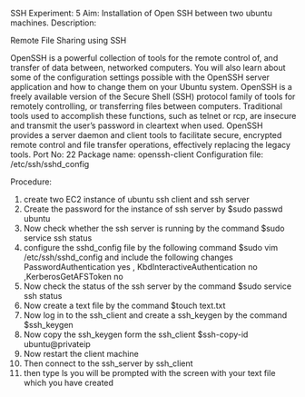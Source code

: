 SSH
Experiment: 5
Aim: Installation of Open SSH between two ubuntu machines.
Description:

Remote File Sharing using SSH

OpenSSH is a powerful collection of tools for the remote control of, and transfer of data between, networked computers. You will also learn about some of the configuration settings possible with the OpenSSH server application and how to change them on your Ubuntu system.
OpenSSH is a freely available version of the Secure Shell (SSH) protocol family of tools for remotely controlling, or transferring files between computers. Traditional tools used to accomplish these functions, such as telnet or rcp, are insecure and
transmit the user’s password in cleartext when used. OpenSSH provides a server daemon and client tools to facilitate secure, encrypted remote control and file transfer operations, effectively replacing the legacy tools.
Port No: 22
Package name: openssh-client
Configuration file: /etc/ssh/sshd_config

Procedure:
1.	create two EC2 instance of ubuntu ssh client and ssh server
2.	Create the password for the instance of ssh server by $sudo passwd ubuntu
3.	Now check whether the ssh server is running by the command $sudo service ssh status
4.	configure the sshd_config file by the following command $sudo vim
/etc/ssh/sshd_config and include the following changes PasswordAuthentication yes , KbdInteractiveAuthentication no ,KerberosGetAFSToken no
5.	Now check the status of the ssh server by the command $sudo service ssh status
6.	Now create a text file by the command $touch text.txt
7.	Now log in to the ssh_client and create a ssh_keygen by the command
$ssh_keygen
8.	Now copy the ssh_keygen form the ssh_client $ssh-copy-id ubuntu@privateip
9.	Now restart the client machine
10.	Then connect to the ssh_server by ssh_client
11.	then type ls you will be prompted with the screen with your text file which you have created 
